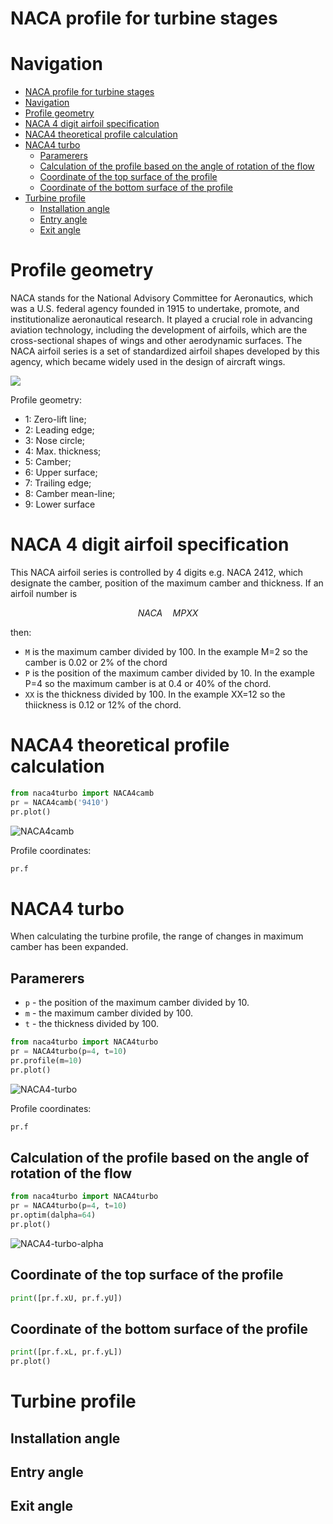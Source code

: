 # NACA profile for turbine stages

# Navigation
<!-- TOC -->
* [NACA profile for turbine stages](#naca-profile-for-turbine-stages)
* [Navigation](#navigation)
* [Profile geometry](#profile-geometry)
* [NACA 4 digit airfoil specification](#naca-4-digit-airfoil-specification)
* [NACA4 theoretical profile calculation](#naca4-theoretical-profile-calculation)
* [NACA4 turbo](#naca4-turbo)
  * [Paramerers](#paramerers)
  * [Calculation of the profile based on the angle of rotation of the flow](#calculation-of-the-profile-based-on-the-angle-of-rotation-of-the-flow)
  * [Coordinate of the top surface of the profile](#coordinate-of-the-top-surface-of-the-profile)
  * [Coordinate of the bottom surface of the profile](#coordinate-of-the-bottom-surface-of-the-profile)
* [Turbine profile](#turbine-profile)
  * [Installation angle](#installation-angle)
  * [Entry angle](#entry-angle)
  * [Exit angle](#exit-angle)
<!-- TOC -->

# Profile geometry

NACA stands for the National Advisory Committee for Aeronautics, 
which was a U.S. federal agency founded in 1915 to undertake, 
promote, and institutionalize aeronautical research. It played a 
crucial role in advancing aviation technology, including the 
development of airfoils, which are the cross-sectional shapes 
of wings and other aerodynamic surfaces. The NACA airfoil series 
is a set of standardized airfoil shapes developed by this agency, 
which became widely used in the design of aircraft wings.

![](images/naca4.png)

Profile geometry:
- 1: Zero-lift line; 
- 2: Leading edge; 
- 3: Nose circle; 
- 4: Max. thickness; 
- 5: Camber; 
- 6: Upper surface; 
- 7: Trailing edge; 
- 8: Camber mean-line; 
- 9: Lower surface

# NACA 4 digit airfoil specification

This NACA airfoil series is controlled by 4 digits e.g. 
NACA 2412, which designate the camber, position of the maximum 
camber and thickness. If an airfoil number is

$$NACA \quad M  P  XX$$

then:
- `M` is the maximum camber divided by 100. In the example M=2 so the camber is 0.02 or 2% of the chord
- `P` is the position of the maximum camber divided by 10. In the example P=4 so the maximum camber is at 0.4 or 40% of the chord.
- `XX` is the thickness divided by 100. In the example XX=12 so the thiickness is 0.12 or 12% of the chord.



# NACA4 theoretical profile calculation

```python
from naca4turbo import NACA4camb
pr = NACA4camb('9410')
pr.plot()
```
![NACA4camb](images/NACA4camb.jpg)

Profile coordinates:

```python
pr.f
```

# NACA4 turbo

When calculating the turbine profile, the range of changes 
in maximum camber has been expanded.


## Paramerers

- `p` - the position of the maximum camber divided by 10.
- `m` - the maximum camber divided by 100.
- `t` - the thickness divided by 100.



```python
from naca4turbo import NACA4turbo
pr = NACA4turbo(p=4, t=10)
pr.profile(m=10)
pr.plot()
```

![NACA4-turbo](images/NACA4-turbo.jpg)

Profile coordinates:

```python
pr.f
```


## Calculation of the profile based on the angle of rotation of the flow

```python
from naca4turbo import NACA4turbo
pr = NACA4turbo(p=4, t=10)
pr.optim(dalpha=64)
pr.plot()
```
![NACA4-turbo-alpha](images/NACA4-turbo-alpha.jpg)


## Coordinate of the top surface of the profile
```python
print([pr.f.xU, pr.f.yU])
```

## Coordinate of the bottom surface of the profile
```python
print([pr.f.xL, pr.f.yL])
pr.plot()
```

# Turbine profile

## Installation angle

## Entry angle

## Exit angle
